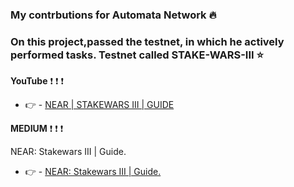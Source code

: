 ### My contrbutions for Automata Network :fire:

### On this project,passed the testnet, in which he actively performed tasks. Testnet called STAKE-WARS-III :star:

**YouTube** :exclamation: :exclamation: :exclamation: 

* :point_right: - [NEAR | STAKEWARS III | GUIDE](https://youtu.be/PCrdlAglfIY)

**MEDIUM** :exclamation: :exclamation: :exclamation: 

NEAR: Stakewars III | Guide.

* :point_right: - [NEAR: Stakewars III | Guide.]([https://youtu.be/Wb9pLAG31fc](https://medium.com/@ChainOps/near-stakewars-iii-guide-bdf70f8849e7))


